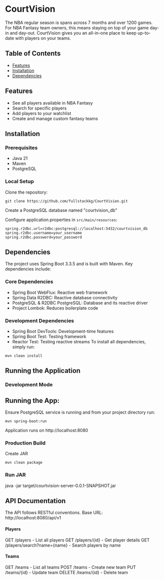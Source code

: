 # CourtVision

The NBA regular season is spans across 7 months and over 1200 games. For NBA Fantasy team owners, this means staying on top of your game day-in and day-out. CourtVision gives you an all-in-one place to keep up-to-date with players on your teams.

## Table of Contents

- [Features](#features)
- [Installation](#installation)
- [Dependencies](#dependencies)

## Features

- See all players available in NBA Fantasy
- Search for specific players
- Add players to your watchlist
- Create and manage custom fantasy teams

## Installation
### Prerequisites
- Java 21
- Maven
- PostgreSQL

### Local Setup
Clone the repository:
```
git clone https://github.com/fullstackkg/CourtVision.git
```

Create a PostgreSQL database named "courtvision_db"

Configure application.properties in `src/main/resources`:
```
spring.r2dbc.url=r2dbc:postgresql://localhost:5432/courtvision_db
spring.r2dbc.username=your_username
spring.r2dbc.password=your_password
```

## Dependencies

The project uses Spring Boot 3.3.5 and is built with Maven. Key dependencies include:

### Core Dependencies
- Spring Boot WebFlux: Reactive web framework
- Spring Data R2DBC: Reactive database connectivity
- PostgreSQL & R2DBC PostgreSQL: Database and its reactive driver
- Project Lombok: Reduces boilerplate code

### Development Dependencies
- Spring Boot DevTools: Development-time features
- Spring Boot Test: Testing framework
- Reactor Test: Testing reactive streams
To install all dependencies, simply run:
```
mvn clean install
```

## Running the Application
### Development Mode
## Running the App:
Ensure PostgreSQL service is running and from your project directory run:
```
mvn spring-boot:run
```
Application runs on http://localhost:8080

### Production Build
Create JAR
```
mvn clean package
```

### Run JAR
java -jar target/courtvision-server-0.0.1-SNAPSHOT.jar

## API Documentation
The API follows RESTful conventions. Base URL: http://localhost:8080/api/v1

#### Players
GET /players - List all players
GET /players/{id} - Get player details
GET /players/search?name={name} - Search players by name

#### Teams
GET /teams - List all teams
POST /teams - Create new team
PUT /teams/{id} - Update team
DELETE /teams/{id} - Delete team

